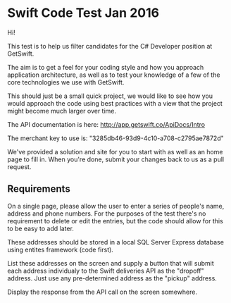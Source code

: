 # Swift Code Test Jan 2016

Hi!

This test is to help us filter candidates for the C# Developer position at GetSwift.

The aim is to get a feel for your coding style and how you approach application architecture, as well as to test your knowledge of a few of the core technologies we use with GetSwift.

This should just be a small quick project, we would like to see how you would approach the code using best practices with a view that the project might become much larger over time.

The API documentation is here: http://app.getswift.co/ApiDocs/Intro

The merchant key to use is: "3285db46-93d9-4c10-a708-c2795ae7872d"

We've provided a solution and site for you to start with as well as an home page to fill in. When you're done, submit your changes back to us as a pull request.

## Requirements

On a single page, please allow the user to enter a series of people's name, address and phone numbers. 
For the purposes of the test there's no requirement to delete or edit the entries, but the code should allow for this to be easy to add later.

These addresses should be stored in a local SQL Server Express database using entites framework (code first).

List these addresses on the screen and supply a button that will submit each address individualy to the Swift deliveries API as the "dropoff" address.  Just use any pre-determined address as the "pickup" address.

Display the response from the API call on the screen somewhere.

